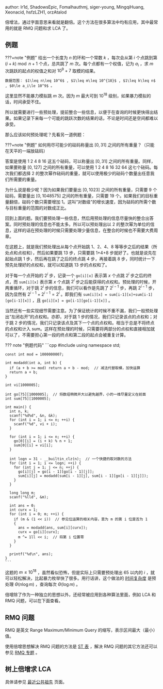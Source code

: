 author: Ir1d, ShadowsEpic, Fomalhauthmj, siger-young, MingqiHuang, Xeonacid, hsfzLZH1, orzAtalod

倍增法，通过字面意思来看就是翻倍。这个方法在很多算法中均有应用，其中最常用的就是 RMQ 问题和求 LCA 了。

## 例题

???+note "例题"
    给出一个长度为 $n$ 的环和一个常数 $k$ ，每次会从第 $i$ 个点跳到第 $(i+k)\bmod n+1$ 个点，总共跳了 $m$ 次。每个点都有一个权值，记为 $a_i$ ，求 $m$ 次跳跃的起点的权值之和对 $10^9+7$ 取模的结果。

    数据范围： $1\leq n\leq 10^6$ , $1\leq m\leq 10^{18}$ , $1\leq k\leq n$ , $0\le a_i\le 10^9$ 。

这里显然不能暴力模拟跳 $m$ 次。因为 $m$ 最大可到 $10^{18}$ 级别，如果暴力模拟的话，时间承受不住。

所以就需要进行一些预处理，提前整合一些信息，以便于在查询的时候更快得出结果。如果记录下来每一个可能的跳跃次数的结果的话，不论是时间还是空间都难以承受。

那么应该如何预处理呢？先看另一道例题：

???+note "例题"
    如何用尽可能少的砝码称量出 $[0,31]$ 之间的所有重量？（只能在天平的一端放砝码）

答案是使用 1 2 4 8 16 这五个砝码，可以称量出 $[0,31]$ 之间的所有重量。同样，如果要称量 $[0,127]$ 之间的所有重量，可以使用 1 2 4 8 16 32 64 这七个砝码。每次我们都选择 2 的整次幂作砝码的重量，就可以使用极少的砝码个数量出任意我们所需要的重量。

为什么说是极少呢？因为如果我们要量出 $[0,1023]$ 之间的所有重量，只需要 9 个砝码，需要量出 $[0,1048575]$ 之间的所有重量，只需要 19 个。如果我们的目标重量翻倍，砝码个数只需要增加 1。这叫“对数级”的增长速度，因为砝码的所需个数与目标重量的范围的对数成正比。

回到上面的题。我们要预处理一些信息，然后用预处理的信息尽量快的整合出答案。同时预处理的信息也不能太多。所以可以预处理出以 2 的整次幂为单位的信息，这样的话在预处理的时候只需要处理少量信息，在整合的时候也不需要大费周章。

在这题上，就是我们预处理出从每个点开始跳 1、2、4、8 等等步之后的结果（所处点和点权和），然后如果要跳 13 步，只需要跳 1+4+8 步就好了。也就是说先在起始点跳 1 步，然后再在跳了之后的终点跳 4 步，再接着跳 8 步，同时统计一下预先处理好的点权和，就可以知道跳 13 步的点权和了。

对于每一个点开始的 $2^i$ 步，记录一个 `go[i][x]` 表示第 $x$ 个点跳 $2^i$ 步之后的终点，而 `sum[i][x]` 表示第 $x$ 个点跳 $2^i$ 步之后能获得的点权和。预处理的时候，开两重循环，对于跳 $2^i$ 步的信息，我们可以看作是先跳了 $2^{i-1}$ 步，再跳 $2^{i-1}$ 步，因为显然有 $2^{i-1}+2^{i-1}=2^i$ 。即我们有 `sum[i][x] = sum[i-1][x]+sum[i-1][go[i-1][x]]` ，且 `go[i][x] = go[i-1][go[i-1][x]]` 。

当然还有一些实现细节需要注意。为了保证统计的时候不重不漏，我们一般预处理出“左闭右开”的点权和。亦即，对于跳 1 步的情况，我们只记录该点的点权和；对于跳 2 步的情况，我们只记录该点及其下一个点的点权和。相当于总是不将终点的点权和计入 sum。这样在预处理的时候，只需要将两部分的点权和直接相加就可以了，不需要担心第一段的终点和第二段的起点会被重复计算。

??? note "例题代码"
    ```cpp
    #include <cstdio>
    using namespace std;
    
    const int mod = 1000000007;
    
    int modadd(int a, int b) {
      if (a + b >= mod) return a + b - mod;  // 减法代替取模，加快运算
      return a + b;
    }
    
    int vi[1000005];
    
    int go[75][1000005];  // 将数组稍微开大以避免越界，小的一维尽量定义在前面
    int sum[75][1000005];
    
    int main() {
      int n, k;
      scanf("%d%d", &n, &k);
      for (int i = 1; i <= n; ++i) {
        scanf("%d", vi + i);
      }
    
      for (int i = 1; i <= n; ++i) {
        go[0][i] = (i + k) % n + 1;
        sum[0][i] = vi[i];
      }
    
      int logn = 31 - __builtin_clz(n);  // 一个快捷的取对数的方法
      for (int i = 1; i <= logn; ++i) {
        for (int j = 1; j <= n; ++j) {
          go[i][j] = go[i - 1][go[i - 1][j]];
          sum[i][j] = modadd(sum[i - 1][j], sum[i - 1][go[i - 1][j]]);
        }
      }
    
      long long m;
      scanf("%lld", &m);
    
      int ans = 0;
      int curx = 1;
      for (int i = 0; m; ++i) {
        if (m & (1 << i))  // 参见位运算的相关内容，意为 m 的第 i 位是否为 1
        {
          ans = modadd(ans, sum[i][curx]);
          curx = go[i][curx];
          m ^= 1ll << i;  // 将第 i 位置零
        }
      }
    
      printf("%d\n", ans);
    }
    ```

这题的 $m\leq 10^{18}$ ，虽然看似恐怖，但是实际上只需要预处理出 $65$ 以内的 $i$ ，就可以轻松解决，比起暴力枚举快了很多。用行话讲，这个做法的 [时间复杂度](../misc/complexity.md) 是预处理 $\Theta(n\log m)$ ，查询每次 $\Theta(\log m)$ 。

倍增除了作为一种独立的思想以外，还经常被应用到各种算法里面，例如 LCA 和 RMQ 问题，可以在下面查看。

## RMQ 问题

RMQ 是英文 Range Maximum/Minimum Query 的缩写，表示区间最大（最小）值。

使用倍增思想解决 RMQ 问题的方法是 [ST 表](../ds/sparse-table.md) ，解决 RMQ 问题的其它方法还可以参见 [RMQ 专题](../topic/rmq.md) 。

## 树上倍增求 LCA

具体请参见 [最近公共祖先](/graph/lca/#_5) 页面。
